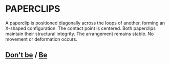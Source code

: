 # PAPERCLIPS

A paperclip is positioned diagonally across the loops of another, forming an X-shaped configuration. The contact point is centered. Both paperclips maintain their structural integrity. The arrangement remains stable. No movement or deformation occurs.

## [Don't be](page-b0a98507d5ece4d3) / [Be](page-a403fcec7b0f306c)
